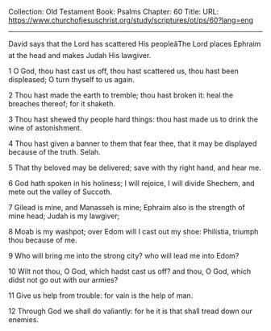 Collection: Old Testament
Book: Psalms
Chapter: 60
Title: 
URL: https://www.churchofjesuschrist.org/study/scriptures/ot/ps/60?lang=eng

---

David says that the Lord has scattered His peopleâThe Lord places Ephraim at the head and makes Judah His lawgiver.

1 O God, thou hast cast us off, thou hast scattered us, thou hast been displeased; O turn thyself to us again.

2 Thou hast made the earth to tremble; thou hast broken it: heal the breaches thereof; for it shaketh.

3 Thou hast shewed thy people hard things: thou hast made us to drink the wine of astonishment.

4 Thou hast given a banner to them that fear thee, that it may be displayed because of the truth. Selah.

5 That thy beloved may be delivered; save with thy right hand, and hear me.

6 God hath spoken in his holiness; I will rejoice, I will divide Shechem, and mete out the valley of Succoth.

7 Gilead is mine, and Manasseh is mine; Ephraim also is the strength of mine head; Judah is my lawgiver;

8 Moab is my washpot; over Edom will I cast out my shoe: Philistia, triumph thou because of me.

9 Who will bring me into the strong city? who will lead me into Edom?

10 Wilt not thou, O God, which hadst cast us off? and thou, O God, which didst not go out with our armies?

11 Give us help from trouble: for vain is the help of man.

12 Through God we shall do valiantly: for he it is that shall tread down our enemies.
